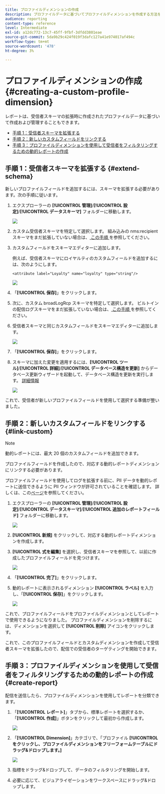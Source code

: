 ```yaml
---
title: プロファイルディメンションの作成
description: プロファイルデータに基づいてプロファイルディメンションを作成する方法を説明します。
audience: reporting
content-type: reference
level: Intermediate
exl-id: a12dc772-13c7-45ff-9fbf-3dfdd3801eae
source-git-commit: 5da9b29c424f019f3dafc127a41e974017af494c
workflow-type: tm+mt
source-wordcount: '478'
ht-degree: 3%

---
```


# プロファイルディメンションの作成{#creating-a-custom-profile-dimension}

レポートは、受信者スキーマの拡張時に作成されたプロファイルデータに基づいて作成および管理することもできます。

* [手順 1：受信者スキーマを拡張する](##extend-schema)
* [手順 2：新しいカスタムフィールドをリンクする](#link-custom)
* [手順 3：プロファイルディメンションを使用して受信者をフィルタリングするための動的レポートの作成](#create-report)

## 手順 1：受信者スキーマを拡張する {#extend-schema}

新しいプロファイルフィールドを追加するには、スキーマを拡張する必要があります。次の手順に従います。

1. エクスプローラーの **[!UICONTROL 管理]**/**[!UICONTROL 設定]**/**[!UICONTROL データスキーマ]** フォルダーに移動します。

   ![](assets/custom_field_1.png)

1. カスタム受信者スキーマを特定して選択します。 組み込みの nms:recipient スキーマをまだ拡張していない場合は、[ この手順 ](https://experienceleague.adobe.com/en/docs/campaign/campaign-v8/developer/shemas-forms/extend-schema) を参照してください。

1. カスタムフィールドをスキーマエディターに追加します。

   例えば、受信者スキーマにロイヤルティのカスタムフィールドを追加するには、次のようにします。

   ```
   <attribute label="Loyalty" name="loyalty" type="string"/>
   ```

   ![](assets/custom_field_2.png)

1. 「**[!UICONTROL 保存]**」をクリックします。

1. 次に、カスタム broadLogRcp スキーマを特定して選択します。 ビルトインの配信ログスキーマをまだ拡張していない場合は、[ この手順 ](https://experienceleague.adobe.com/en/docs/campaign/campaign-v8/developer/shemas-forms/extend-schema) を参照してください。

1. 受信者スキーマと同じカスタムフィールドをスキーマエディターに追加します。

   ![](assets/custom_field_3.png)

1. 「**[!UICONTROL 保存]**」をクリックします。

1. スキーマに加えた変更を適用するには、**[!UICONTROL ツール]**/**[!UICONTROL 詳細]**/**[!UICONTROL データベース構造を更新]** からデータベース更新ウィザードを起動して、データベース構造を更新を実行します。 [詳細情報](https://experienceleague.adobe.com/en/docs/campaign/campaign-v8/developer/shemas-forms/update-database-structure)

   ![](assets/custom_field_4.png)

これで、受信者が新しいプロファイルフィールドを使用して選択する準備が整いました。

## 手順 2：新しいカスタムフィールドをリンクする {#link-custom}

>[!NOTE]
>
> 動的レポートには、最大 20 個のカスタムフィールドを追加できます。

プロファイルフィールドを作成したので、対応する動的レポートディメンションにリンクする必要があります。

プロファイルフィールドを使用してログを拡張する前に、PII データを動的レポートに送信できるように PII ウィンドウが許可されていることを確認します。 詳しくは、この[ページ](pii-agreement.md)を参照してください。

1. エクスプローラーの **[!UICONTROL 管理]**/**[!UICONTROL 設定]**/**[!UICONTROL データスキーマ]**/**[!UICONTROL 追加のレポートフィールド]** フォルダーに移動します。

   ![](assets/custom_field_5.png)

1. **[!UICONTROL 新規]** をクリックして、対応する動的レポートディメンションを作成します。

1. **[!UICONTROL 式を編集]** を選択し、受信者スキーマを参照して、以前に作成したプロファイルフィールドを見つけます。

   ![](assets/custom_field_6.png)

1. 「**[!UICONTROL 完了]**」をクリックします。

1. 動的レポートに表示されるディメンション **[!UICONTROL ラベル]** を入力し、「**[!UICONTROL 保存]**」をクリックします。

   ![](assets/custom_field_7.png)

これで、プロファイルフィールドをプロファイルディメンションとしてレポートで使用できるようになりました。 プロファイルディメンションを削除するには、ディメンションを選択して **[!UICONTROL 削除]** アイコンをクリックします。

これで、このプロファイルフィールドとカスタムディメンションを作成して受信者スキーマを拡張したので、配信での受信者のターゲティングを開始できます。

## 手順 3：プロファイルディメンションを使用して受信者をフィルタリングするための動的レポートの作成 {#create-report}

配信を送信したら、プロファイルディメンションを使用してレポートを分類できます。

1. 「**[!UICONTROL レポート]**」タブから、標準レポートを選択するか、「**[!UICONTROL 作成]**」ボタンをクリックして最初から作成します。

   ![](assets/custom_field_8.png)

1. 「**[!UICONTROL Dimension]**」カテゴリで、「プロファイル **[!UICONTROL をクリックし、プロファイルディメンションをフリーフォームテーブルにドラッグ&amp;ドロップします。]**

   ![](assets/custom_field_9.png)

1. 指標をドラッグ&amp;ドロップして、データのフィルタリングを開始します。

1. 必要に応じて、ビジュアライゼーションをワークスペースにドラッグ&amp;ドロップします。


